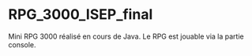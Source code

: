# RPG_3000_ISEP_final
Mini RPG 3000 réalisé en cours de Java. Le RPG est jouable via la partie console.

